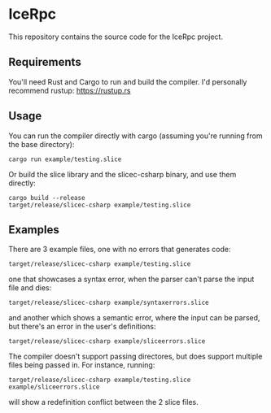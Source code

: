 # IceRpc

This repository contains the source code for the IceRpc project.

## Requirements

You'll need Rust and Cargo to run and build the compiler. I'd personally recommend rustup:
<https://rustup.rs>

## Usage

You can run the compiler directly with cargo (assuming you're running from the base directory):

```shell
cargo run example/testing.slice
```

Or build the slice library and the slicec-csharp binary, and use them directly:

```shell
cargo build --release
target/release/slicec-csharp example/testing.slice
```

## Examples

There are 3 example files, one with no errors that generates code:

```shell
target/release/slicec-csharp example/testing.slice
```

one that showcases a syntax error, when the parser can't parse the input file and dies:

```shell
target/release/slicec-csharp example/syntaxerrors.slice
```

and another which shows a semantic error, where the input can be parsed, but there's an error in the user's definitions:

```shell
target/release/slicec-csharp example/sliceerrors.slice
```

The compiler doesn't support passing directores, but does support multiple files being passed in. For instance, running:

```shell
target/release/slicec-csharp example/testing.slice example/sliceerrors.slice
```

will show a redefinition conflict between the 2 slice files.
